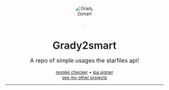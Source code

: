 <p align="center">
	<img src="https://techdech.github.io/img/image.png" alt="Grady2smart" width="64" style="border-radius:50%">
	<br>
	<h3 align="center" style="font-size: 32px; font-weight: 600; margin-bottom: 0px;">Grady2smart</h3>
	<p align="center" style="font-size: 18px;">A repo of simple usages the starfiles api!</p>
	<p align="center">
	<a href="https://techdech.github.io/starfiles-api/revokechecker/">revoke checker</a> •
	<a href="https://techdech.github.io/starfiles-api/signer/">ipa signer</a>
	<br>
        <a href="https://techdech.github.io/">see my other projects</a>
	</p>
	<hr>
</p>
